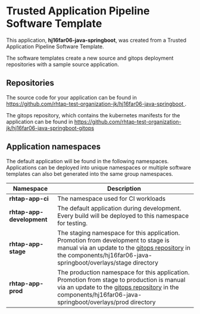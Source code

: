 # Trusted Application Pipeline Software Template

This application, **hj16far06-java-springboot**, was created from a Trusted Application Pipeline Software Template.

The software templates create a new source and gitops deployment repositories with a sample source application. 

## Repositories

The source code for your application can be found in [https://github.com/rhtap-test-organization-jk/hj16far06-java-springboot ](https://github.com/rhtap-test-organization-jk/hj16far06-java-springboot ).
 
The gitops repository, which contains the kubernetes manifests for the application can be found in 
[https://github.com/rhtap-test-organization-jk/hj16far06-java-springboot-gitops ](https://github.com/rhtap-test-organization-jk/hj16far06-java-springboot-gitops ) 

## Application namespaces 

The default application will be found in the following namespaces. Applications can be deployed into unique namespaces or multiple software templates can also bet generated into the same group namespaces.  

|  Namespace   |  Description   |  
| -------- | -------- |
| **rhtap-app-ci** | The namespace used for CI workloads |
| **rhtap-app-development** | The default application during development. Every build will be deployed to this namespace for testing. |
| **rhtap-app-stage** | The staging namespace for this application. Promotion from development to stage is manual via an update to the [gitops repository](https://github.com/rhtap-test-organization-jk/hj16far06-java-springboot-gitops ) in the components/hj16far06-java-springboot/overlays/stage directory |
| **rhtap-app-prod** | The production namespace for this application. Promotion from stage to production is manual via an update to the [gitops repository](https://github.com/rhtap-test-organization-jk/hj16far06-java-springboot-gitops ) in the components/hj16far06-java-springboot/overlays/prod directory |